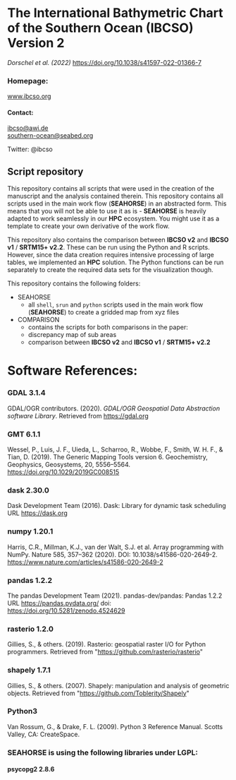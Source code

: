 # The International Bathymetric Chart of the Southern Ocean (IBCSO) Version 2
*Dorschel et al. (2022)*
https://doi.org/10.1038/s41597-022-01366-7

### Homepage:
www.ibcso.org

#### Contact:
ibcso@awi.de  
southern-ocean@seabed.org

Twitter: @ibcso

## Script repository
This repository contains all scripts that were used in the creation of the manuscript and the analysis contained therein. This repository contains all scripts   used in the main work flow (**SEAHORSE**) in an abstracted form. This means that you will not be able to use it as is - **SEAHORSE** is heavily adapted to work seamlessly in our **HPC** ecosystem. You might use it as a template to create your own derivative of the work flow. 

This repository also contains the comparison between **IBCSO v2** and **IBCSO v1** / **SRTM15+ v2.2**. These can be run using the Python and R scripts. However, since the data creation requires intensive processing of large tables, we implemented an **HPC** solution. The Python functions can be run separately to create the required data sets for the visualization though.

This repository contains the following folders:

   - SEAHORSE
     - all `shell`, `srun` and `python` scripts used in the main work flow (**SEAHORSE**) to create a gridded map from xyz files
   - COMPARISON
     - contains the scripts for both comparisons in the paper:
     - discrepancy map of sub areas
     - comparison between **IBCSO v2** and **IBCSO v1** / **SRTM15+ v2.2**

# Software References:
### GDAL 3.1.4
GDAL/OGR contributors. (2020). *GDAL/OGR Geospatial Data Abstraction software Library*. Retrieved from https://gdal.org

### GMT 6.1.1
Wessel, P., Luis, J. F., Uieda, L., Scharroo, R., Wobbe, F., Smith, W. H. F., & Tian, D. (2019). The Generic Mapping Tools version 6. Geochemistry, Geophysics, Geosystems, 20, 5556–5564. https://doi.org/10.1029/2019GC008515

### dask 2.30.0
Dask Development Team (2016). Dask: Library for dynamic task scheduling
URL https://dask.org

### numpy 1.20.1
Harris, C.R., Millman, K.J., van der Walt, S.J. et al. Array programming with NumPy. Nature 585, 357–362 (2020). DOI: 10.1038/s41586-020-2649-2. https://www.nature.com/articles/s41586-020-2649-2

### pandas 1.2.2
The pandas Development Team (2021). pandas-dev/pandas: Pandas 1.2.2
URL https://pandas.pydata.org/ doi: https://doi.org/10.5281/zenodo.4524629

### rasterio 1.2.0
Gillies, S., & others. (2019). Rasterio: geospatial raster I/O for Python programmers. Retrieved from "https://github.com/rasterio/rasterio"

### shapely 1.7.1
Gillies, S., & others. (2007). Shapely: manipulation and analysis of geometric objects. Retrieved from "https://github.com/Toblerity/Shapely"

### Python3
Van Rossum, G., & Drake, F. L. (2009). Python 3 Reference Manual. Scotts Valley, CA: CreateSpace.

### SEAHORSE is using the following libraries under LGPL:
#### psycopg2 2.8.6
